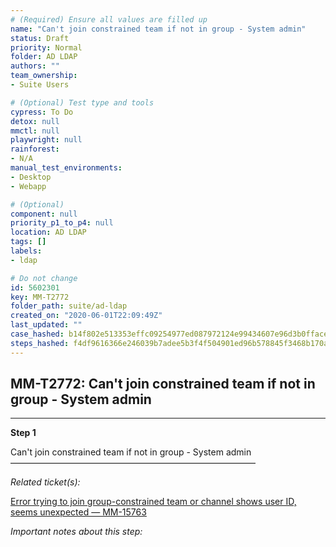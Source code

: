 ```yaml
---
# (Required) Ensure all values are filled up
name: "Can't join constrained team if not in group - System admin"
status: Draft
priority: Normal
folder: AD LDAP
authors: ""
team_ownership: 
- Suite Users

# (Optional) Test type and tools
cypress: To Do
detox: null
mmctl: null
playwright: null
rainforest: 
- N/A
manual_test_environments: 
- Desktop
- Webapp

# (Optional)
component: null
priority_p1_to_p4: null
location: AD LDAP
tags: []
labels: 
- ldap

# Do not change
id: 5602301
key: MM-T2772
folder_path: suite/ad-ldap
created_on: "2020-06-01T22:09:49Z"
last_updated: ""
case_hashed: b14f802e513353effc09254977ed087972124e99434607e96d3b0ffaceef787b6a9d97f69e523ffc4e5f4cbfb42711c0
steps_hashed: f4df9616366e246039b7adee5b3f4f504901ed96b578845f3468b170a482be4b09fb191f09e77ccf2f1d2add778e6128
---
```


## MM-T2772: Can't join constrained team if not in group - System admin

---

**Step 1**

Can't join constrained team if not in group - System admin\
————————————————————————————

_Related ticket(s):_

[Error trying to join group-constrained team or channel shows user ID, seems unexpected — MM-15763](https://mattermost.atlassian.net/browse/MM-15763)

_Important notes about this step:_
